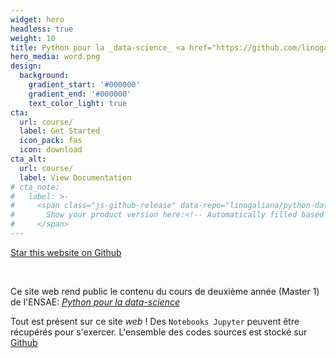 ```yaml
---
widget: hero
headless: true
weight: 10
title: Python pour la _data-science_ <a href="https://github.com/linogaliana/python-datascientist" class="github"><i class="fab fa-python"></i></a>
hero_media: word.png
design:
  background:
    gradient_start: '#000000'
    gradient_end: '#000000'
    text_color_light: true
cta:
  url: course/
  label: Get Started
  icon_pack: fas
  icon: download
cta_alt:
  url: course/
  label: View Documentation
# cta_note:
#   label: >-
#     <span class="js-github-release" data-repo="linogaliana/python-datascientist">
#       Show your product version here:<!-- Automatically filled based on data-repo value -->
#     </span>
---
```


<!--## Structuration du site--->

<a class="github-button" href="https://github.com/linogaliana/python-datascientist" data-icon="octicon-star" data-size="large" data-show-count="true" aria-label="Star this website on Github">Star this website on Github</a><script async defer src="https://buttons.github.io/buttons.js"></script>

<br>

Ce site web rend public le contenu du cours de 
deuxième année (Master 1) de l'ENSAE:
[*Python pour la data-science*](https://www.ensae.fr/courses/python-pour-le-data-scientist-pour-leconomiste/)
<a href="https://github.com/linogaliana/python-datascientist" class="github"><i class="fab fa-python"></i></a>

Tout est présent sur ce site _web_ ! Des `Notebooks Jupyter` peuvent être récupérés 
pour s'exercer. L'ensemble
des codes sources est stocké sur [Github](https://github.com/linogaliana/python-datascientist)
<a href="https://github.com/linogaliana/python-datascientist" class="github"><i class="fab fa-github"></i></a>

<br>
<!----
Pour citer:
{{< cite page="/pythonDS" view="4" >}}
------>
